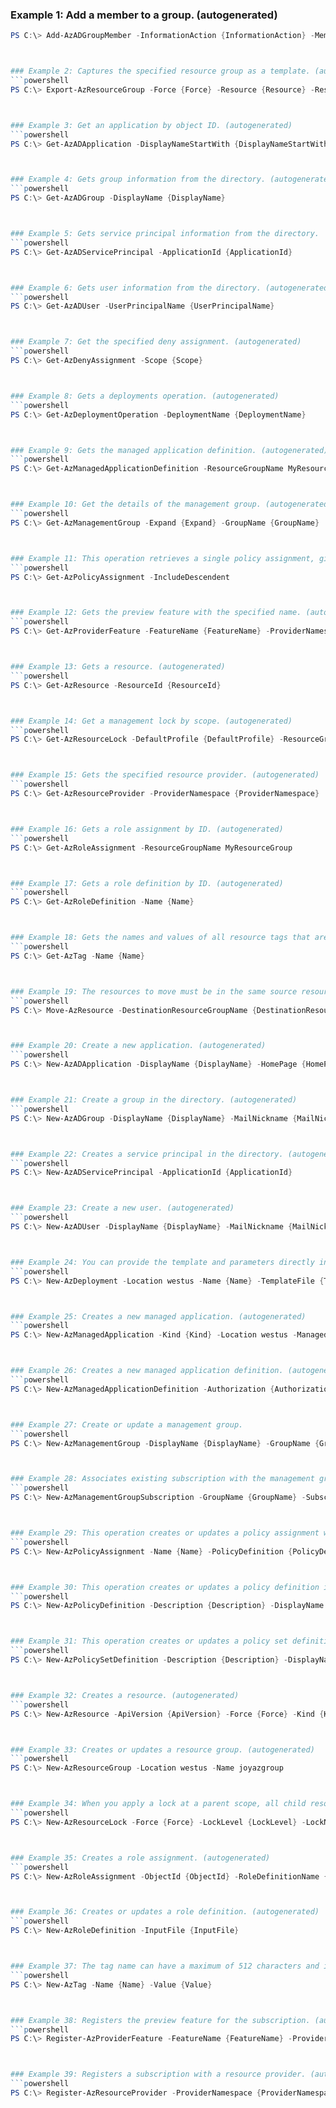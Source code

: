 
### Example 1: Add a member to a group. (autogenerated)
```powershell
PS C:\> Add-AzADGroupMember -InformationAction {InformationAction} -MemberUserPrincipalName {MemberUserPrincipalName} -TargetGroupObjectId {TargetGroupObjectId}



### Example 2: Captures the specified resource group as a template. (autogenerated)
```powershell
PS C:\> Export-AzResourceGroup -Force {Force} -Resource {Resource} -ResourceGroupName MyResourceGroup -SkipAllParameterization {SkipAllParameterization}



### Example 3: Get an application by object ID. (autogenerated)
```powershell
PS C:\> Get-AzADApplication -DisplayNameStartWith {DisplayNameStartWith}



### Example 4: Gets group information from the directory. (autogenerated)
```powershell
PS C:\> Get-AzADGroup -DisplayName {DisplayName}



### Example 5: Gets service principal information from the directory.
```powershell
PS C:\> Get-AzADServicePrincipal -ApplicationId {ApplicationId}



### Example 6: Gets user information from the directory. (autogenerated)
```powershell
PS C:\> Get-AzADUser -UserPrincipalName {UserPrincipalName}



### Example 7: Get the specified deny assignment. (autogenerated)
```powershell
PS C:\> Get-AzDenyAssignment -Scope {Scope}



### Example 8: Gets a deployments operation. (autogenerated)
```powershell
PS C:\> Get-AzDeploymentOperation -DeploymentName {DeploymentName}



### Example 9: Gets the managed application definition. (autogenerated)
```powershell
PS C:\> Get-AzManagedApplicationDefinition -ResourceGroupName MyResourceGroup



### Example 10: Get the details of the management group. (autogenerated)
```powershell
PS C:\> Get-AzManagementGroup -Expand {Expand} -GroupName {GroupName}



### Example 11: This operation retrieves a single policy assignment, given its name and the scope it was created at. (autogenerated)
```powershell
PS C:\> Get-AzPolicyAssignment -IncludeDescendent 



### Example 12: Gets the preview feature with the specified name. (autogenerated)
```powershell
PS C:\> Get-AzProviderFeature -FeatureName {FeatureName} -ProviderNamespace {ProviderNamespace}



### Example 13: Gets a resource. (autogenerated)
```powershell
PS C:\> Get-AzResource -ResourceId {ResourceId}



### Example 14: Get a management lock by scope. (autogenerated)
```powershell
PS C:\> Get-AzResourceLock -DefaultProfile {DefaultProfile} -ResourceGroupName MyResourceGroup -ResourceName {ResourceName} -ResourceType {ResourceType}



### Example 15: Gets the specified resource provider. (autogenerated)
```powershell
PS C:\> Get-AzResourceProvider -ProviderNamespace {ProviderNamespace}



### Example 16: Gets a role assignment by ID. (autogenerated)
```powershell
PS C:\> Get-AzRoleAssignment -ResourceGroupName MyResourceGroup



### Example 17: Gets a role definition by ID. (autogenerated)
```powershell
PS C:\> Get-AzRoleDefinition -Name {Name}



### Example 18: Gets the names and values of all resource tags that are defined in a subscription. (autogenerated)
```powershell
PS C:\> Get-AzTag -Name {Name}



### Example 19: The resources to move must be in the same source resource group.
```powershell
PS C:\> Move-AzResource -DestinationResourceGroupName {DestinationResourceGroupName} -Force {Force} -ResourceId {ResourceId}



### Example 20: Create a new application. (autogenerated)
```powershell
PS C:\> New-AzADApplication -DisplayName {DisplayName} -HomePage {HomePage} -IdentifierUris {IdentifierUris} -Password {Password}



### Example 21: Create a group in the directory. (autogenerated)
```powershell
PS C:\> New-AzADGroup -DisplayName {DisplayName} -MailNickname {MailNickname}



### Example 22: Creates a service principal in the directory. (autogenerated)
```powershell
PS C:\> New-AzADServicePrincipal -ApplicationId {ApplicationId}



### Example 23: Create a new user. (autogenerated)
```powershell
PS C:\> New-AzADUser -DisplayName {DisplayName} -MailNickname {MailNickname} -Password {Password} -UserPrincipalName {UserPrincipalName}



### Example 24: You can provide the template and parameters directly in the request or link to JSON files. (autogenerated)
```powershell
PS C:\> New-AzDeployment -Location westus -Name {Name} -TemplateFile {TemplateFile} -TemplateParameterObject {TemplateParameterObject}



### Example 25: Creates a new managed application. (autogenerated)
```powershell
PS C:\> New-AzManagedApplication -Kind {Kind} -Location westus -ManagedApplicationDefinitionId {ManagedApplicationDefinitionId} -ManagedResourceGroupName {ManagedResourceGroupName} -Name {Name} -Parameter {Parameter} -ResourceGroupName MyResourceGroup



### Example 26: Creates a new managed application definition. (autogenerated)
```powershell
PS C:\> New-AzManagedApplicationDefinition -Authorization {Authorization} -Description {Description} -DisplayName {DisplayName} -Location westus -LockLevel {LockLevel} -Name {Name} -PackageFileUri {PackageFileUri} -ResourceGroupName MyResourceGroup



### Example 27: Create or update a management group.
```powershell
PS C:\> New-AzManagementGroup -DisplayName {DisplayName} -GroupName {GroupName}



### Example 28: Associates existing subscription with the management group. (autogenerated)
```powershell
PS C:\> New-AzManagementGroupSubscription -GroupName {GroupName} -SubscriptionId (Get-AzContext).Subscription.Id



### Example 29: This operation creates or updates a policy assignment with the given scope and name.
```powershell
PS C:\> New-AzPolicyAssignment -Name {Name} -PolicyDefinition {PolicyDefinition} -Scope {Scope}



### Example 30: This operation creates or updates a policy definition in the given subscription with the given name. (autogenerated)
```powershell
PS C:\> New-AzPolicyDefinition -Description {Description} -DisplayName {DisplayName} -Mode {Mode} -Name {Name} -Parameter {Parameter} -Policy {Policy}



### Example 31: This operation creates or updates a policy set definition in the given subscription with the given name. (autogenerated)
```powershell
PS C:\> New-AzPolicySetDefinition -Description {Description} -DisplayName {DisplayName} -ManagementGroupName {ManagementGroupName} -Metadata {Metadata} -Name {Name} -Parameter {Parameter} -PolicyDefinition {PolicyDefinition}



### Example 32: Creates a resource. (autogenerated)
```powershell
PS C:\> New-AzResource -ApiVersion {ApiVersion} -Force {Force} -Kind {Kind} -Location westus -Properties {Properties} -ResourceGroupName MyResourceGroup -ResourceName {ResourceName} -ResourceType {ResourceType} -Tag {Tag}



### Example 33: Creates or updates a resource group. (autogenerated)
```powershell
PS C:\> New-AzResourceGroup -Location westus -Name joyazgroup



### Example 34: When you apply a lock at a parent scope, all child resources inherit the same lock.
```powershell
PS C:\> New-AzResourceLock -Force {Force} -LockLevel {LockLevel} -LockName {LockName} -LockNotes {LockNotes} -ResourceGroupName MyResourceGroup



### Example 35: Creates a role assignment. (autogenerated)
```powershell
PS C:\> New-AzRoleAssignment -ObjectId {ObjectId} -RoleDefinitionName {RoleDefinitionName} -Scope {Scope}



### Example 36: Creates or updates a role definition. (autogenerated)
```powershell
PS C:\> New-AzRoleDefinition -InputFile {InputFile}



### Example 37: The tag name can have a maximum of 512 characters and is case insensitive.
```powershell
PS C:\> New-AzTag -Name {Name} -Value {Value}



### Example 38: Registers the preview feature for the subscription. (autogenerated)
```powershell
PS C:\> Register-AzProviderFeature -FeatureName {FeatureName} -ProviderNamespace {ProviderNamespace}



### Example 39: Registers a subscription with a resource provider. (autogenerated)
```powershell
PS C:\> Register-AzResourceProvider -ProviderNamespace {ProviderNamespace}


